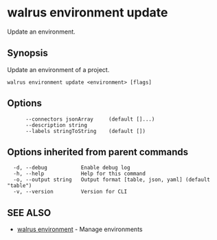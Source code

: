 # walrus environment update

Update an environment.

## Synopsis

Update an environment of a project.

```
walrus environment update <environment> [flags]
```

## Options

```
      --connectors jsonArray     (default []...)
      --description string      
      --labels stringToString    (default [])
```

## Options inherited from parent commands

```
  -d, --debug           Enable debug log
  -h, --help            Help for this command
  -o, --output string   Output format [table, json, yaml] (default "table")
  -v, --version         Version for CLI
```

## SEE ALSO

* [walrus environment](walrus_environment)	 - Manage environments


